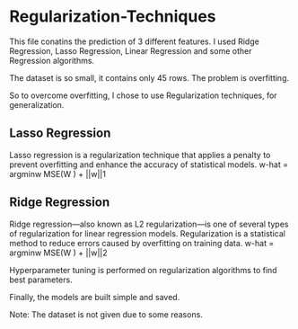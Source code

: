 # Regularization-Techniques

This file conatins the prediction of 3 different features. I used Ridge Regression, Lasso Regression, Linear Regression and some other Regression algorithms. 

The dataset is so small, it contains only 45 rows. The problem is overfitting. 

So to overcome overfitting, I chose to use Regularization techniques, for generalization.

## Lasso Regression
Lasso regression is a regularization technique that applies a penalty to prevent overfitting and enhance the accuracy of statistical models.
w-hat = argminw MSE(W ) + ||w||1


## Ridge Regression
Ridge regression—also known as L2 regularization—is one of several types of regularization for linear regression models. Regularization is a statistical method to reduce errors caused by overfitting on training data.
w-hat = argminw MSE(W ) + ||w||2

Hyperparameter tuning is performed on regularization algorithms to find best parameters. 

Finally, the models are built simple and saved. 

Note: The dataset is not given due to some reasons.
